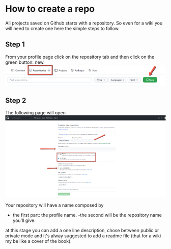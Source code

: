 # How to create a repo

All projects saved on Github starts with a repository.
So even for a wiki you will need to create one here the simple steps to follow.

## Step 1

From your profile page click on the repository tab and then click on the green button: new.
![Step 1 creating a repository, screenshot](https://github.com/frankie-t-h/wiki-repo/blob/paola's_Branch/pictures/Create%20a%20repo%20step%201.png)
## Step 2
The following page will open
![Step 2 creating a repository, screenshot](https://github.com/frankie-t-h/wiki-repo/blob/paola's_Branch/pictures/Create%20a%20repo%20step%202.png)

Your repository will have a name composed by 
- the first part: the profile name.
-the second will be the repository name you'll give.

at this stage you can add a one line description, chose between public or private mode and it's alway suggested to add a readme file (that for a wiki my be like a cover of the book).